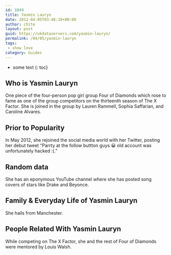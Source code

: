 ```yaml
---
id: 1049
title: Yasmin Lauryn
date: 2012-04-05T03:48:19+00:00
author: chito
layout: post
guid: https://ukdataservers.com/yasmin-lauryn/
permalink: /04/05/yasmin-lauryn
tags:
 - show love
category: Guides
---
```


* some text
{: toc}
          
          
## Who is  Yasmin Lauryn
                  
                  
                  
One piece of the four-person pop girl group Four of Diamonds which rose to fame as one of the group competitors on the thirteenth season of The X Factor. She is joined in the group by Lauren Rammell, Sophia Saffarian, and Caroline Alvares.
                  
                
                
                
## Prior to Popularity 
                  
                  
                  
In May 2012, she rejoined the social media world with her Twitter, posting her debut tweet &#8220;Parrty at the follow buttton guys 😀 old account was unfortunately hacked :(.&#8221;
                  
                
                
                
## Random data 
                  
                  
                  
She has an eponymous YouTube channel where she has posted song covers of stars like Drake and Beyonce.
                  
                
                
                
## Family & Everyday Life of Yasmin Lauryn
                  
                  
                  
She hails from Manchester.
                  
                
                
                
## People Related With  Yasmin Lauryn
                  
                  
                  
While competing on The X Factor, she and the rest of Four of Diamonds were mentored by Louis Walsh.
                  
                
              
            
          
          
          
    
    
  
